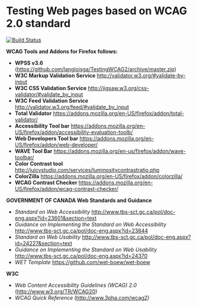 # Testing Web pages based on WCAG 2.0 standard

[![Build Status](https://secure.travis-ci.org/wet-boew/wet-boew.png?branch=master)](http://travis-ci.org/wet-boew/wet-boew)


  **WCAG Tools and Addons for Firefox follows:**

* **WPSS v3.6** (https://github.com/langloisga/TestingWCAG2/archive/master.zip)
* **W3C Markup Validation Service** http://validator.w3.org/#validate-by-input
* **W3C CSS Validation Service** http://jigsaw.w3.org/css-validator/#validate_by_input
* **W3C Feed Validation Service** http://validator.w3.org/feed/#validate_by_input
* **Total Validator** https://addons.mozilla.org/en-US/firefox/addon/total-validator/
* **Accessibility Tool bar** https://addons.mozilla.org/en-US/firefox/addon/accessibility-evaluation-toolb/
* **Web Developers Tool bar** https://addons.mozilla.org/en-US/firefox/addon/web-developer/
* **WAVE Tool Bar** https://addons.mozilla.org/en-us/firefox/addon/wave-toolbar/
* **Color Contrast tool** http://juicystudio.com/services/luminositycontrastratio.php
* **ColorZilla** https://addons.mozilla.org/en-US/firefox/addon/colorzilla/
* **WCAG Contrast Checker** https://addons.mozilla.org/en-US/firefox/addon/wcag-contrast-checker/


**GOVERNMENT OF CANADA Web Standards and Guidance**
* *Standard on Web Accessibility* http://www.tbs-sct.gc.ca/pol/doc-eng.aspx?id=23601&section=text
* *Guidance on Implementing the Standard on Web Accessibility* http://www.tbs-sct.gc.ca/pol/doc-eng.aspx?id=23844
* *Standard on Web Usability* http://www.tbs-sct.gc.ca/pol/doc-eng.aspx?id=24227&section=text
* *Guidance on Implementing the Standard on Web Usability* http://www.tbs-sct.gc.ca/pol/doc-eng.aspx?id=24370
* *WET Template* https://github.com/wet-boew/wet-boew


**W3C**
* *Web Content Accessibility Guidelines (WCAG) 2.0* (http://www.w3.org/TR/WCAG20)
* *WCAG Quick Reference* (http://www.3pha.com/wcag2)
